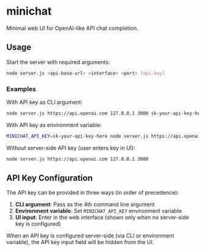 # minichat

Minimal web UI for OpenAI-like API chat completion.

## Usage

Start the server with required arguments:

```bash
node server.js <api-base-url> <interface> <port> [api-key]
```

### Examples

With API key as CLI argument:
```bash
node server.js https://api.openai.com 127.0.0.1 3000 sk-your-api-key-here
```

With API key as environment variable:
```bash
MINICHAT_API_KEY=sk-your-api-key-here node server.js https://api.openai.com 127.0.0.1 3000
```

Without server-side API key (user enters key in UI):
```bash
node server.js https://api.openai.com 127.0.0.1 3000
```

## API Key Configuration

The API key can be provided in three ways (in order of precedence):

1. **CLI argument**: Pass as the 4th command line argument
2. **Environment variable**: Set `MINICHAT_API_KEY` environment variable
3. **UI input**: Enter in the web interface (shown only when no server-side key is configured)

When an API key is configured server-side (via CLI or environment variable), the API key input field will be hidden from the UI.